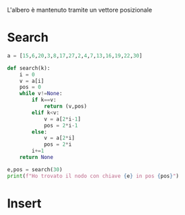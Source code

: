 L'albero è mantenuto tramite un vettore posizionale
# Search

```python
a = [15,6,20,3,8,17,27,2,4,7,13,16,19,22,30]

def search(k):
    i = 0
    v = a[i]
    pos = 0
    while v!=None:
        if k==v:
            return (v,pos)
        elif k<v:
            v = a[2*i-1]
            pos = 2*i-1
        else:
            v = a[2*i]
            pos = 2*i
        i+=1
    return None

e,pos = search(30)
print(f"Ho trovato il nodo con chiave {e} in pos {pos}")
```

# Insert

